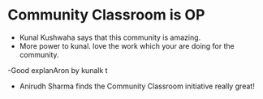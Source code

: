 # Community Classroom is OP

- Kunal Kushwaha says that this community is amazing.
- More power to kunal. love the work which your are doing for the community.


-Good explanAron by kunalk t
- Anirudh Sharma finds the Community Classroom initiative really great!
